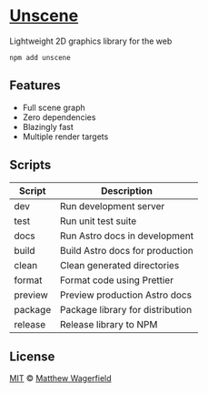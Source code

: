 # [Unscene]

Lightweight 2D graphics library for the web

    npm add unscene

## Features

- Full scene graph
- Zero dependencies
- Blazingly fast
- Multiple render targets

## Scripts

| Script  | Description                      |
| ------- | -------------------------------- |
| dev     | Run development server           |
| test    | Run unit test suite              |
| docs    | Run Astro docs in development    |
| build   | Build Astro docs for production  |
| clean   | Clean generated directories      |
| format  | Format code using Prettier       |
| preview | Preview production Astro docs    |
| package | Package library for distribution |
| release | Release library to NPM           |

## License

[MIT][unscene-license] © [Matthew Wagerfield][wagerfield]

[wagerfield]: https://github.com/wagerfield
[unscene]: https://github.com/wagerfield/unscene#readme
[unscene-license]: https://github.com/wagerfield/unscene/blob/main/license
